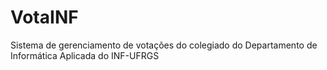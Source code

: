 # VotaINF
Sistema de gerenciamento de votações do colegiado do Departamento de Informática Aplicada do INF-UFRGS

